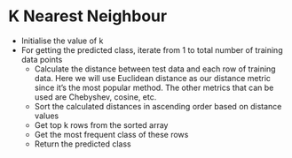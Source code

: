 # K Nearest Neighbour

* Initialise the value of k
* For getting the predicted class, iterate from 1 to total number of training data points
    - Calculate the distance between test data and each row of training data. Here we will use Euclidean    distance as our distance metric since it’s the most popular method. The other metrics that can be used are Chebyshev, cosine, etc.
    - Sort the calculated distances in ascending order based on distance values
    - Get top k rows from the sorted array
    - Get the most frequent class of these rows
    - Return the predicted class